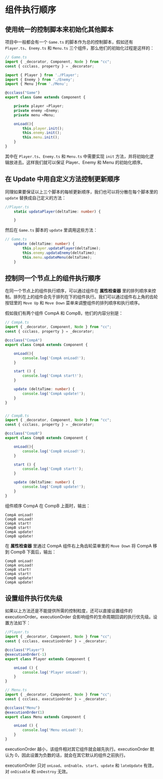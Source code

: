 # 组件执行顺序

## 使用统一的控制脚本来初始化其他脚本

项目中一般都会有一个 `Game.ts` 的脚本作为总的控制脚本，假如还有 `Player.ts`、`Enemy.ts` 和 `Menu.ts` 三个组件，那么他们的初始化过程是这样的：

```ts
// Game.ts
import { _decorator, Component, Node } from "cc";
const { ccclass, property } = _decorator;

import { Player } from './Player';
import { Enemy } from './Enemy';
import { Menu }from './Menu';

@ccclass("Game")
export class Game extends Component {

    private player =Player; 
    private enemy =Enemy;
    private menu =Menu;

    onLoad(){
        this.player.init();
        this.enemy.init();
        this.menu.init();
    }
}

```

其中在 `Player.ts`、`Enemy.ts` 和 `Menu.ts` 中需要实现 `init` 方法，并将初始化逻辑放进去。这样我们就可以保证 Player、Enemy 和 Menu 的初始化顺序。

## 在 Update 中用自定义方法控制更新顺序

同理如果要保证以上三个脚本的每帧更新顺序，我们也可以将分散在每个脚本里的 `update` 替换成自己定义的方法：

```ts
//Player.ts
    static updataPlayer(deltaTime: number) {

    }
```

然后在 `Game.ts` 脚本的 `update` 里调用这些方法：

```ts
// Game.ts
    update (deltaTime: number) {
        this.player.updataPlayer(deltaTime);
        this.enemy.updataEnemy(deltaTime);
        this.menu.updateMenu(deltaTime);
    }
```

## 控制同一个节点上的组件执行顺序

在同一个节点上的组件执行顺序，可以通过组件在 **属性检查器** 里的排列顺序来控制。排列在上的组件会先于排列在下的组件执行。我们可以通过组件右上角的齿轮按钮里的 `Move Up` 和 `Move Down` 菜单来调整组件的排列顺序和执行顺序。

假如我们有两个组件 CompA 和 CompB，他们的内容分别是：

```ts
// CompA.ts
import { _decorator, Component, Node } from "cc";
const { ccclass, property } = _decorator;

@ccclass("CompA")
export class CompA extends Component {

    onLoad(){
        console.log('CompA onLoad!');
    }

    start () {
        console.log('CompA start!');
    }

    update (deltaTime: number) {
        console.log('CompA update!');
    }
}


// CompB.ts
import { _decorator, Component, Node } from "cc";
const { ccclass, property } = _decorator;

@ccclass("CompB")
export class CompB extends Component {

    onLoad(){
        console.log('CompB onLoad!');
    }

    start () {
        console.log('CompB start!');
    }

    update (deltaTime: number) {
        console.log('CompB update!');
    }
}

```

组件顺序 CompA 在 CompB 上面时，输出：

```
CompA onLoad!
CompB onLoad!
CompA start!
CompB start!
CompA update!
CompB update!
```

在 **属性检查器** 里通过 CompA 组件右上角齿轮菜单里的 `Move Down` 将 CompA 移到 CompB 下面后，输出：

```
CompB onLoad!
CompA onLoad!
CompB start!
CompA start!
CompB update!
CompA update!
```

## 设置组件执行优先级

如果以上方法还是不能提供所需的控制粒度，还可以直接设置组件的 executionOrder。executionOrder 会影响组件的生命周期回调的执行优先级。设置方法如下：

```ts
//Player.ts
import { _decorator, Component, Node } from "cc";
const { ccclass, executionOrder } = _decorator;

@ccclass("Player")
@executionOrder(-1)
export class Player extends Component {

    onLoad () {
        console.log('Player onLoad!');
    }
}
```

```ts
// Menu.ts
import { _decorator, Component, Node } from "cc";
const { ccclass, executionOrder } = _decorator;

@ccclass("Menu")
@executionOrder(1)
export class Menu extends Component {

    onLoad () {
        console.log('Menu onLoad!');
    }
}
```

executionOrder 越小，该组件相对其它组件就会越先执行。executionOrder 默认为 0，因此设置为负数的话，就会在其它默认的组件之前执行。

executionOrder 只对 `onLoad`、`onEnable`、`start`、`update` 和 `lateUpdate` 有效，对 `onDisable` 和 `onDestroy` 无效。
